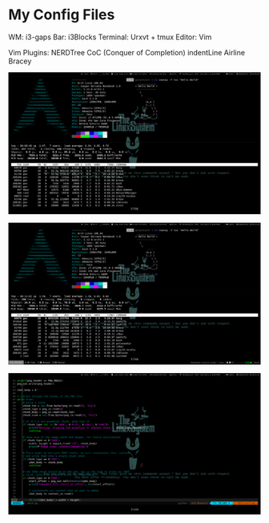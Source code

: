 # My Config Files

WM: i3-gaps
Bar: i3Blocks
Terminal: Urxvt + tmux
Editor: Vim

Vim Plugins:
    NERDTree
    CoC (Conquer of Completion)
    indentLine
    Airline
    Bracey


![i3-first](Images/withoutbottom.png)

![i3-second](Images/withbottom.png)

![vim-py](Images/vimscreen.png)
